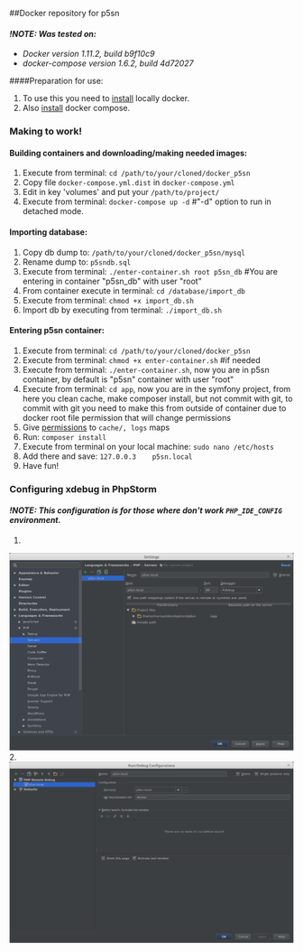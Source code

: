 ##Docker repository for p5sn


#### *!NOTE: Was tested on:*
   * *Docker version 1.11.2, build b9f10c9*
   * *docker-compose version 1.6.2, build 4d72027*


####Preparation for use:
1. To use this you need to [install](https://docs.docker.com/engine/installation/) locally docker.
2. Also [install](https://docs.docker.com/compose/install/) docker compose.


### Making to work!

#### Building containers and downloading/making needed images:
1. Execute from terminal: `cd /path/to/your/cloned/docker_p5sn`
2. Copy file `docker-compose.yml.dist` in `docker-compose.yml`
3. Edit in key 'volumes' and put your `/path/to/project/`
4. Execute from terminal: `docker-compose up -d` #"-d" option to run in detached mode.


#### Importing database:
1. Copy db dump to: `/path/to/your/cloned/docker_p5sn/mysql`
2. Rename dump to: `p5sndb.sql`
3. Execute from terminal: `./enter-container.sh root p5sn_db` #You are entering in container "p5sn_db" with user "root"
4. From container execute in terminal: `cd /database/import_db`
5. Execute from terminal: `chmod +x import_db.sh`
6. Import db by executing from terminal: `./import_db.sh`


#### Entering p5sn container:
1. Execute from terminal: `cd /path/to/your/cloned/docker_p5sn`
2. Execute from terminal: `chmod +x enter-container.sh` #if needed
3. Execute from terminal: `./enter-container.sh`, now you are in p5sn container, by default is "p5sn" container with 
    user "root"
4. Execute from terminal: `cd app`, now you are in the symfony project, from here you clean cache, make composer install, 
    but not commit with git, to commit with git you need to make this from outside of container due to docker root file 
    permission that will change permissions
5. Give [permissions](http://symfony.com/doc/2.3/book/installation.html) to `cache/, logs` maps
6. Run: `composer install`
7. Execute from terminal on your local machine: `sudo nano /etc/hosts`
8. Add there and save: `127.0.0.3    p5sn.local`
8. Have fun!


### Configuring xdebug in PhpStorm

#### *!NOTE: This configuration is for those where don't work `PHP_IDE_CONFIG` environment.*

1.
![step 1](readme_images/first_step.png)
2.
![step 2](readme_images/second_step.png)
